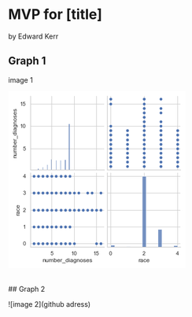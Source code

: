 #  MVP for [title]
by Edward Kerr
<br>

## Graph 1

image 1
<br>

![Diabetes_training_graph](https://github.com/Silver-Swan/Classfication_METIS/blob/main/images/diabetes_training_graph.png)

<br>
## Graph 2

![image 2](github adress)
<br>

![]()

